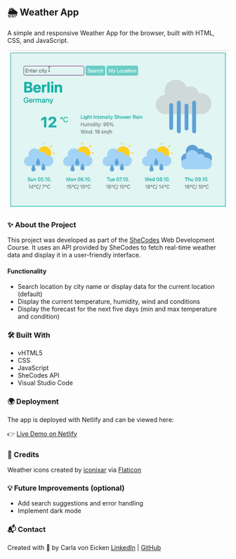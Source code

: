 ## 🌦️ Weather App

A simple and responsive Weather App for the browser, built with HTML, CSS, and JavaScript.

![App Demo](./demo.gif)

### ✨ About the Project

This project was developed as part of the [SheCodes](https://www.shecodes.io/) Web Development Course.
It uses an API provided by SheCodes to fetch real-time weather data and display it in a user-friendly interface.

#### Functionality

- Search location by city name or display data for the current location (default)
- Display the current temperature, humidity, wind and conditions
- Display the forecast for the next five days (min and max temperature and condition)

### 🛠️ Built With

- vHTML5
- CSS
- JavaScript
- SheCodes API
- Visual Studio Code

### 🌍 Deployment

The app is deployed with Netlify and can be viewed here:

👉 [Live Demo on Netlify](https://unique-yeot-45768b.netlify.app)

### 🎨 Credits

Weather icons created by [iconixar](https://www.flaticon.com/authors/iconixar) via [Flaticon](https://www.flaticon.com/)

### 💡 Future Improvements (optional)

- Add search suggestions and error handling
- Implement dark mode

### 📬 Contact

Created with 💙 by Carla von Eicken
[LinkedIn](https://www.linkedin.com/in/carla-von-eicken/) | [GitHub](https://github.com/carla-voneicken)
